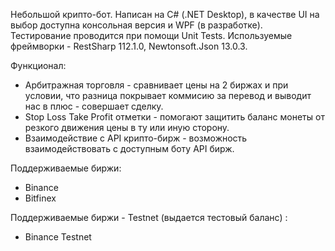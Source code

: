 Небольшой крипто-бот. Написан на C# (.NET Desktop), в качестве UI на выбор доступна консольная версия и WPF (в разработке).
Тестирование проводится при помощи Unit Tests.
Используемые фреймворки - RestSharp 112.1.0, Newtonsoft.Json 13.0.3.

Функционал: 
- Арбитражная торговля - сравнивает цены на 2 биржах и при условии, что разница покрывает коммисию за перевод и выводит нас в плюс - совершает сделку.
- Stop Loss Take Profit отметки - помогают защитить баланс монеты от резкого движения цены в ту или иную сторону.
- Взаимодействие с API крипто-бирж - возможность взаимодействовать с доступным боту API бирж.
  
Поддерживаемые биржи:
- Binance
- Bitfinex
  
Поддерживаемые биржи - Testnet (выдается тестовый баланс) :
- Binance Testnet
